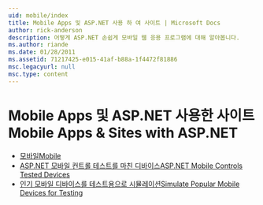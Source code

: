 ```yaml
---
uid: mobile/index
title: Mobile Apps 및 ASP.NET 사용 하 여 사이트 | Microsoft Docs
author: rick-anderson
description: 어떻게 ASP.NET 손쉽게 모바일 웹 응용 프로그램에 대해 알아봅니다.
ms.author: riande
ms.date: 01/28/2011
ms.assetid: 71217425-e015-41af-b88a-1f4472f81886
msc.legacyurl: null
msc.type: content
---
```

<a name="mobile-apps--sites-with-aspnet"></a><span data-ttu-id="efd43-103">Mobile Apps 및 ASP.NET 사용한 사이트</span><span class="sxs-lookup"><span data-stu-id="efd43-103">Mobile Apps & Sites with ASP.NET</span></span>
====================
- [<span data-ttu-id="efd43-104">모바일</span><span class="sxs-lookup"><span data-stu-id="efd43-104">Mobile</span></span>](overview.md)
- [<span data-ttu-id="efd43-105">ASP.NET 모바일 컨트롤 테스트를 마친 디바이스</span><span class="sxs-lookup"><span data-stu-id="efd43-105">ASP.NET Mobile Controls Tested Devices</span></span>](tested-devices.md)
- [<span data-ttu-id="efd43-106">인기 모바일 디바이스를 테스트용으로 시뮬레이션</span><span class="sxs-lookup"><span data-stu-id="efd43-106">Simulate Popular Mobile Devices for Testing</span></span>](device-simulators.md)
